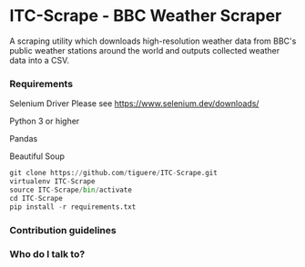ITC-Scrape - BBC Weather Scraper
===

A scraping utility which downloads high-resolution weather data from BBC's public weather stations around the world and outputs collected weather data into a CSV.
   
### Requirements ###

Selenium Driver Please see https://www.selenium.dev/downloads/

Python 3 or higher

Pandas

Beautiful Soup

```python
git clone https://github.com/tiguere/ITC-Scrape.git  
virtualenv ITC-Scrape  
source ITC-Scrape/bin/activate  
cd ITC-Scrape   
pip install -r requirements.txt
```

### Contribution guidelines ###


### Who do I talk to? ###
